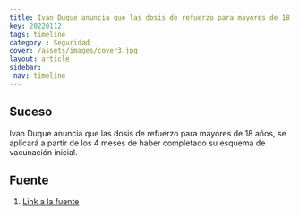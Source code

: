 ```yaml
---
title: Ivan Duque anuncia que las dosis de refuerzo para mayores de 18 años
key: 20220112
tags: timeline
category : Seguridad
cover: /assets/images/cover3.jpg
layout: article
sidebar:
 nav: timeline
---
```


## Suceso
Ivan Duque anuncia que las dosis de refuerzo para mayores de 18 años, se aplicará a partir de los 4 meses de haber completado su esquema de vacunación inicial.
## Fuente
1. [Link a la fuente](https://www.minsalud.gov.co/Paginas/-Gobierno-Nacional-toma-nuevas-decisiones-frente-a-Omicron.aspx)
